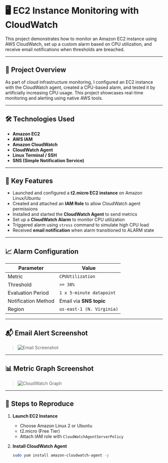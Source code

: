 # 🖥️ EC2 Instance Monitoring with CloudWatch

This project demonstrates how to monitor an Amazon EC2 instance using AWS CloudWatch, set up a custom alarm based on CPU utilization, and receive email notifications when thresholds are breached.

---

## 🚀 Project Overview

As part of cloud infrastructure monitoring, I configured an EC2 instance with the CloudWatch agent, created a CPU-based alarm, and tested it by artificially increasing CPU usage. This project showcases real-time monitoring and alerting using native AWS tools.

---

## 🛠️ Technologies Used

- **Amazon EC2**
- **AWS IAM**
- **Amazon CloudWatch**
- **CloudWatch Agent**
- **Linux Terminal / SSH**
- **SNS (Simple Notification Service)**

---

## 📌 Key Features

- Launched and configured a **t2.micro EC2 instance** on Amazon Linux/Ubuntu
- Created and attached an **IAM Role** to allow CloudWatch agent permissions
- Installed and started the **CloudWatch Agent** to send metrics
- Set up a **CloudWatch Alarm** to monitor CPU utilization
- Triggered alarm using `stress` command to simulate high CPU load
- Received **email notification** when alarm transitioned to ALARM state

---

## 📈 Alarm Configuration

| Parameter              | Value                          |
|------------------------|---------------------------------|
| Metric                 | `CPUUtilization`               |
| Threshold              | `>= 30%`                       |
| Evaluation Period      | `1 x 5-minute datapoint`       |
| Notification Method    | Email via **SNS topic**        |
| Region                 | `us-east-1 (N. Virginia)`      |

---

## 📬 Email Alert Screenshot

> ![Email Screenshot](screenshots/email-alert.png)

---

## 📊 Metric Graph Screenshot

> ![CloudWatch Graph](screenshots/cpu-metric.png)

---

## 🔁 Steps to Reproduce

1. **Launch EC2 Instance**
   - Choose Amazon Linux 2 or Ubuntu
   - t2.micro (Free Tier)
   - Attach IAM role with `CloudWatchAgentServerPolicy`

2. **Install CloudWatch Agent**

   ```bash
   sudo yum install amazon-cloudwatch-agent -y
